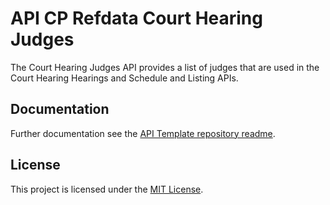 # API CP Refdata Court Hearing Judges

The Court Hearing Judges API provides a list of judges that are used in the Court Hearing Hearings and Schedule and Listing APIs.

## Documentation

Further documentation see the [API Template repository readme](https://github.com/hmcts/api-cp-template?tab=readme-ov-file#api-cp-template-repository).

## License

This project is licensed under the [MIT License](LICENSE).

